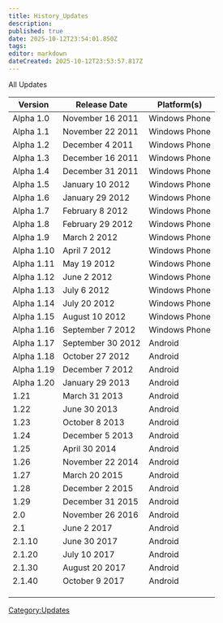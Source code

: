 ```yaml
---
title: History_Updates
description: 
published: true
date: 2025-10-12T23:54:01.850Z
tags: 
editor: markdown
dateCreated: 2025-10-12T23:53:57.817Z
---
```


All Updates

| Version    | Release Date      | Platform(s)   |
| ---------- | ----------------- | ------------- |
| Alpha 1.0  | November 16 2011  | Windows Phone |
| Alpha 1.1  | November 22 2011  | Windows Phone |
| Alpha 1.2  | December 4 2011   | Windows Phone |
| Alpha 1.3  | December 16 2011  | Windows Phone |
| Alpha 1.4  | December 31 2011  | Windows Phone |
| Alpha 1.5  | January 10 2012   | Windows Phone |
| Alpha 1.6  | January 29 2012   | Windows Phone |
| Alpha 1.7  | February 8 2012   | Windows Phone |
| Alpha 1.8  | February 29 2012  | Windows Phone |
| Alpha 1.9  | March 2 2012      | Windows Phone |
| Alpha 1.10 | April 7 2012      | Windows Phone |
| Alpha 1.11 | May 19 2012       | Windows Phone |
| Alpha 1.12 | June 2 2012       | Windows Phone |
| Alpha 1.13 | July 6 2012       | Windows Phone |
| Alpha 1.14 | July 20 2012      | Windows Phone |
| Alpha 1.15 | August 10 2012    | Windows Phone |
| Alpha 1.16 | September 7 2012  | Windows Phone |
| Alpha 1.17 | September 30 2012 | Android       |
| Alpha 1.18 | October 27 2012   | Android       |
| Alpha 1.19 | December 7 2012   | Android       |
| Alpha 1.20 | January 29 2013   | Android       |
| 1.21       | March 31 2013     | Android       |
| 1.22       | June 30 2013      | Android       |
| 1.23       | October 8 2013    | Android       |
| 1.24       | December 5 2013   | Android       |
| 1.25       | April 30 2014     | Android       |
| 1.26       | November 22 2014  | Android       |
| 1.27       | March 20 2015     | Android       |
| 1.28       | December 2 2015   | Android       |
| 1.29       | December 31 2015  | Android       |
| 2.0        | November 26 2016  | Android       |
| 2.1        | June 2 2017       | Android       |
| 2.1.10     | June 30 2017      | Android       |
| 2.1.20     | July 10 2017      | Android       |
| 2.1.30     | August 20 2017    | Android       |
| 2.1.40     | October 9 2017    | Android       |
|            |                   |               |
|            |                   |               |
|            |                   |               |

[Category:Updates](Category:Updates "wikilink")